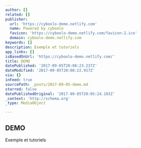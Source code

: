 ```yaml
---
author: []
related: []
publisher:
  url: 'https://cyboolo-demo.netlify.com'
  name: Powered by cyboolo
  favicon: 'https://cyboolo-demo.netlify.com/favicon-2.ico'
  domain: cyboolo-demo.netlify.com
keywords: []
description: Exemple et tutoriels
app_links: []
isBasedOnUrl: 'https://cyboolo-demo.netlify.com/'
title: DEMO
datePublished: '2017-09-05T20:08:23.237Z'
dateModified: '2017-09-05T20:08:22.917Z'
via: {}
inFeed: true
sourcePath: _posts/2017-09-05-demo.md
starred: false
datePublishedOriginal: '2017-09-05T20:05:24.183Z'
_context: 'http://schema.org'
_type: MediaObject

---
```

<article style=""><h1>DEMO</h1><p>Exemple et tutoriels</p></article>